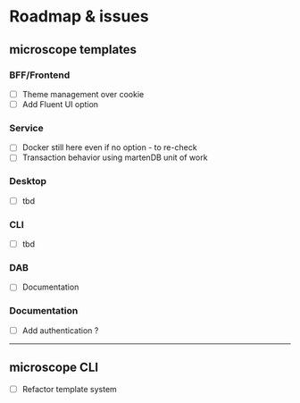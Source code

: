 # Roadmap & issues

## microscope templates

### BFF/Frontend
- [ ] Theme management over cookie
- [ ] Add Fluent UI option

### Service
- [ ] Docker still here even if no option - to re-check
- [ ] Transaction behavior using martenDB unit of work

### Desktop
- [ ] tbd

### CLI
- [ ] tbd

### DAB
- [ ] Documentation

### Documentation
- [ ] Add authentication ?

-------------------------

## microscope CLI
- [ ] Refactor template system
